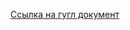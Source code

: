 [Ссылка на гугл документ](https://docs.google.com/spreadsheets/d/1nX66O-Wmcrp_Crxa5N5VsiJIBr7IfsYe5IyJLi0Tybg/edit?usp=sharing)
